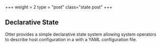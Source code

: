+++
weight = 2
type = "post"
class="state post"
+++

## Declarative State

Otter provides a simple declarative state system allowing system operators to describe host configuration in a with a YAML configuration file.
